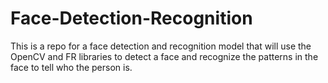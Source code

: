 # Face-Detection-Recognition
This is a repo for a face detection and recognition model that will use the OpenCV and FR libraries to detect a face and recognize the patterns in the face to tell who the person is.
